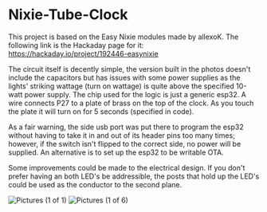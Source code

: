 # Nixie-Tube-Clock
This project is based on the Easy Nixie modules made by allexoK. The following link is the Hackaday page for it: https://hackaday.io/project/192446-easynixie

The circuit itself is decently simple, the version built in the photos doesn't include the capacitors but has issues with some power supplies as the lights' striking wattage (turn on wattage) is quite above the specified 10-watt power supply. The chip used for the logic is just a generic esp32. A wire connects P27 to a plate of brass on the top of the clock. As you touch the plate it will turn on for 5 seconds (specified in code).

As a fair warning, the side usb port was put there to program the esp32 without having to take it in and out of its header pins too many times; however, if the switch isn't flipped to the correct side, no power will be supplied. An alternative is to set up the esp32 to be writable OTA.

Some improvements could be made to the electrical design. If you don't prefer having an both LED's be addressible, the posts that hold up the LED's could be used as the conductor to the second plane. 

![Pictures (1 of 1)](https://github.com/user-attachments/assets/e4787406-f105-4748-95b8-8e9265b6fd7e)
![Pictures (1 of 6)](https://github.com/user-attachments/assets/9f4bd479-16ab-47d9-833e-838ed11c81da)

